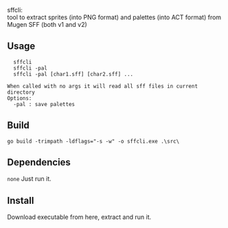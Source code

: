 sffcli:  
tool to extract sprites (into PNG format) and palettes (into ACT format) from Mugen SFF (both v1 and v2)  

## Usage
```
  sffcli
  sffcli -pal
  sffcli -pal [char1.sff] [char2.sff] ...

When called with no args it will read all sff files in current directory
Options:
  -pal : save palettes 
```

## Build
`go build -trimpath -ldflags="-s -w" -o sffcli.exe .\src\`

## Dependencies
`none`
Just run it.  

## Install
Download executable from here, extract and run it.  
